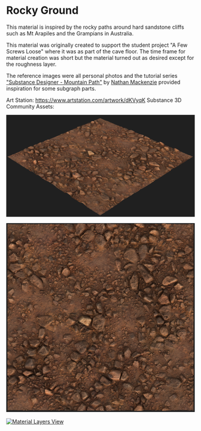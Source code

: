 # Rocky Ground

This material is inspired by the rocky paths around hard sandstone cliffs such as Mt Arapiles and the Grampians in Australia.

This material was originally created to support the student project "A Few Screws Loose" where it was as part of the cave floor. The time frame for material creation was short but the material turned out as desired except for the roughness layer.

The reference images were all personal photos and the tutorial series ["Substance Designer - Mountain Path"](https://www.youtube.com/playlist?list=PLJqG6MA-Og_J2AVtONYMGRZVVjXBbxWqR) by [Nathan Mackenzie](https://www.artstation.com/nathanmackenzie) provided inspiration for some subgraph parts.

Art Station: https://www.artstation.com/artwork/dKVyqK
Substance 3D Community Assets:

[![Perspective View](RockyGround_Perspective.png 'Perspective View')](RockyGround_Top.png)

[![Top Orthographic View](RockyGround_Top.png 'Top Orthographic View')](RockyGround_Top.png)

[![Material Layers View](MaterialLayers.png 'Material Layers View')](MaterialLayers.png)
